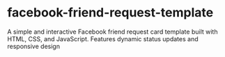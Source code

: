 # facebook-friend-request-template
A simple and interactive Facebook friend request card template built with HTML, CSS, and JavaScript. Features dynamic status updates and responsive design
